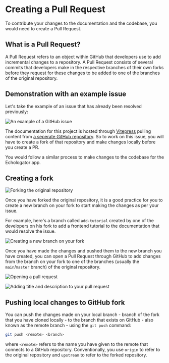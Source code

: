 # Creating a Pull Request

To contribute your changes to the documentation and the codebase, you would need to create a Pull Request.

## What is a Pull Request?
A Pull Request refers to an object within GitHub that developers use to add incremental changes to a repository. A Pull Request consists of several commits that developers make in the respective branches of their own forks before they request for these changes to be added to one of the branches of the original repository.

## Demonstration with an example issue
Let's take the example of an issue that has already been resolved previously:

![An example of a GitHub issue](/imgs/exampleissue.png)

The documentation for this project is hosted through [Vitepress](https://vitepress.dev/) pulling content from [a seperate GitHub repository](https://github.com/AlexanderWangY/OSC-Proximity-Documentation). So to work on this issue, you will have to create a fork of that repository and make changes locally before you create a PR. 

You would follow a similar process to make changes to the codebase for the Echologator app.

## Creating a fork
![Forking the original repository](/imgs/createfork.png)

Once you have forked the original repository, it is a good practice for you to create a new branch on your fork to start making the changes as per your issue. 

For example, here's a branch called `add-tutorial` created by one of the developers on his fork to add a frontend tutorial to the documentation that would resolve the issue. 

![Creating a new branch on your fork](/imgs/createbranch.png)

Once you have made the changes and pushed them to the new branch you have created, you can open a Pull Request through GitHub to add changes from the branch on your fork to one of the branches (usually the `main`/`master` branch) of the original repository.

![Opening a pull request](/imgs/openpullrequest.png)

![Adding title and description to your pull request](/imgs/openpullrequest2.png)

## Pushing local changes to GitHub fork

You can push the changes made on your local branch - branch of the fork that you have cloned locally - to the branch that exists on GitHub - also known as the remote branch - using the `git push` command:
```bash
git push <remote> <branch> 
```
where `<remote>` refers to the name you have given to the remote that connects to a GitHub repository. Conventionally, you use `origin` to refer to the original repository and `upstream` to refer to the forked repository.


